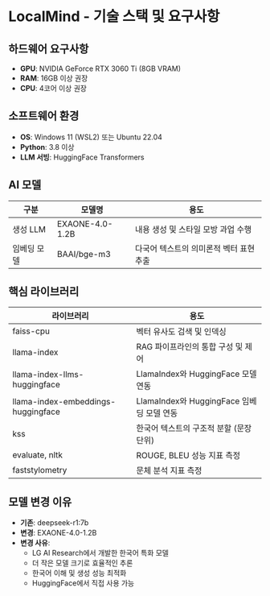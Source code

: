# LocalMind - 기술 스택 및 요구사항

## 하드웨어 요구사항
- **GPU**: NVIDIA GeForce RTX 3060 Ti (8GB VRAM)
- **RAM**: 16GB 이상 권장
- **CPU**: 4코어 이상 권장

## 소프트웨어 환경
- **OS**: Windows 11 (WSL2) 또는 Ubuntu 22.04
- **Python**: 3.8 이상
- **LLM 서빙**: HuggingFace Transformers

## AI 모델
| 구분 | 모델명 | 용도 |
|------|--------|------|
| 생성 LLM | EXAONE-4.0-1.2B | 내용 생성 및 스타일 모방 과업 수행 |
| 임베딩 모델 | BAAI/bge-m3 | 다국어 텍스트의 의미론적 벡터 표현 추출 |

## 핵심 라이브러리
| 라이브러리 | 용도 |
|------------|------|
| faiss-cpu | 벡터 유사도 검색 및 인덱싱 |
| llama-index | RAG 파이프라인의 통합 구성 및 제어 |
| llama-index-llms-huggingface | LlamaIndex와 HuggingFace 모델 연동 |
| llama-index-embeddings-huggingface | LlamaIndex와 HuggingFace 임베딩 모델 연동 |
| kss | 한국어 텍스트의 구조적 분할 (문장 단위) |
| evaluate, nltk | ROUGE, BLEU 성능 지표 측정 |
| faststylometry | 문체 분석 지표 측정 |

## 모델 변경 이유
- **기존**: deepseek-r1:7b
- **변경**: EXAONE-4.0-1.2B
- **변경 사유**: 
  - LG AI Research에서 개발한 한국어 특화 모델
  - 더 작은 모델 크기로 효율적인 추론
  - 한국어 이해 및 생성 성능 최적화
  - HuggingFace에서 직접 사용 가능